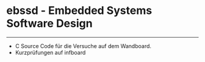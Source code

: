 # ebssd - Embedded Systems Software Design

---

- C Source Code für die Versuche auf dem Wandboard.
- Kurzprüfungen auf infboard


